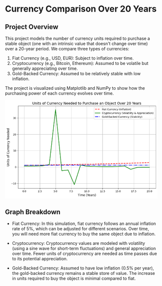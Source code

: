 # Currency Comparison Over 20 Years

## Project Overview

This project models the number of currency units required to purchase a stable object (one with an intrinsic value that doesn't change over time) over a 20-year period. We compare three types of currencies:

1. Fiat Currency (e.g., USD, EUR): Subject to inflation over time.
2. Cryptocurrency (e.g., Bitcoin, Ethereum): Assumed to be volatile but generally appreciating over time.
3. Gold-Backed Currency: Assumed to be relatively stable with low inflation.

The project is visualized using Matplotlib and NumPy to show how the purchasing power of each currency evolves over time.


![output.png](output.png)

## Graph Breakdown

- Fiat Currency: In this simulation, fiat currency follows an annual inflation rate of 5%, which can be adjusted for different scenarios. Over time, you will need more fiat currency to buy the same object due to inflation.
  
- Cryptocurrency: Cryptocurrency values are modeled with volatility (using a sine wave for short-term fluctuations) and general appreciation over time. Fewer units of cryptocurrency are needed as time passes due to its potential appreciation.
  
- Gold-Backed Currency: Assumed to have low inflation (0.5% per year), the gold-backed currency remains a stable store of value. The increase in units required to buy the object is minimal compared to fiat.

